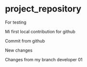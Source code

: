# project_repository
For testing

Mi first local contribution for github

Commit from github

New changes

Changes from my branch developer 01
